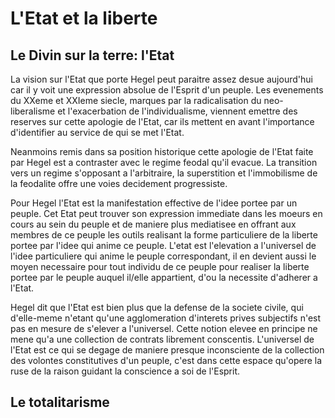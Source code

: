 # L'Etat et la liberte
## Le Divin sur la terre: l'Etat
La vision sur l'Etat que porte Hegel peut paraitre assez desue aujourd'hui car il y voit une expression absolue de l'Esprit d'un peuple. Les evenements du XXeme et XXIeme siecle, marques par la radicalisation du neo-liberalisme et l'exacerbation de l'individualisme, viennent emettre des reserves sur cette apologie de l'Etat, car ils mettent en avant l'importance d'identifier au service de qui se met l'Etat.

Neanmoins remis dans sa position historique cette apologie de l'Etat faite par Hegel est a contraster avec le regime feodal qu'il evacue. La transition vers un regime s'opposant a  l'arbitraire, la superstition et l'immobilisme de la feodalite offre une voies decidement progressiste.

Pour Hegel l'Etat est la manifestation effective de l'idee portee par un peuple. Cet Etat peut trouver son expression immediate dans les moeurs en cours au sein du peuple et de maniere plus mediatisee en offrant aux membres de ce peuple les outils realisant la forme particuliere de la liberte portee par l'idee qui anime ce peuple. L'etat est l'elevation a l'universel de l'idee particuliere qui anime le peuple correspondant, il en devient aussi le moyen necessaire pour tout individu de ce peuple pour realiser la liberte portee par le peuple auquel il/elle appartient, d'ou la necessite d'adherer a l'Etat.

Hegel dit que l'Etat est bien plus que la defense de la societe civile, qui d'elle-meme n'etant qu'une agglomeration d'interets prives subjectifs n'est pas en mesure de s'elever a l'universel. Cette notion elevee en principe ne mene qu'a une collection de contrats librement conscentis. L'universel de l'Etat est ce qui se degage de maniere presque inconsciente de la collection des volontes constitutives d'un peuple, c'est dans cette espace qu'opere la ruse de la raison guidant la conscience a soi de l'Esprit.

## Le totalitarisme
